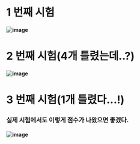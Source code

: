 # 1 번째 시험
#### ![image](https://user-images.githubusercontent.com/62974484/235085133-41b8b063-b752-49ad-86b1-b9861cdf9699.png)

# 2 번째 시험(4개 틀렸는데..?)
#### ![image](https://user-images.githubusercontent.com/62974484/235085066-bfeab45f-667f-47b1-80d0-f194c4f1435b.png)

# 3 번째 시험(1개 틀렸다...!)
### 실제 시험에서도 이렇게 점수가 나왔으면 좋겠다.
#### ![image](https://user-images.githubusercontent.com/62974484/235430403-e1be04cf-f88c-4d7d-8a42-6625791a1801.png)
